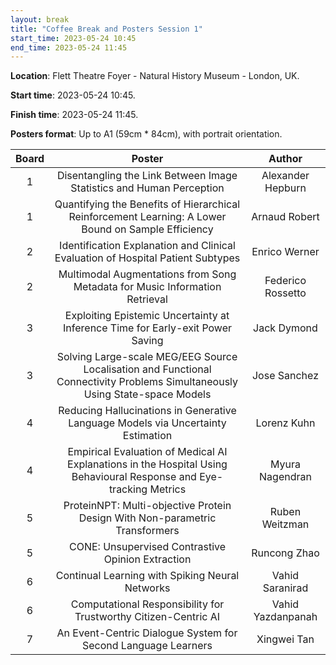 ```yaml
---
layout: break
title: "Coffee Break and Posters Session 1"
start_time: 2023-05-24 10:45
end_time: 2023-05-24 11:45
---
```


**Location**: Flett Theatre Foyer - Natural History Museum - London, UK.

**Start time**: 2023-05-24 10:45.

**Finish time**: 2023-05-24 11:45.

**Posters format**: Up to A1 (59cm * 84cm), with portrait orientation.

| Board     | Poster                                                                                                                        | Author             |
|   :----:  |   :----:                                                                                                                      |   :----:           |
| 1         | Disentangling the Link Between Image Statistics and Human Perception                                                          | Alexander Hepburn  | 
| 1         | Quantifying the Benefits of Hierarchical Reinforcement Learning: A Lower Bound on Sample Efficiency                           | Arnaud Robert      | 
| 2         | Identification Explanation and Clinical Evaluation of Hospital Patient Subtypes                                               | Enrico Werner      | 
| 2         | Multimodal Augmentations from Song Metadata for Music Information Retrieval                                                   | Federico Rossetto  | 
| 3         | Exploiting Epistemic Uncertainty at Inference Time for Early-exit Power Saving                                                | Jack Dymond        | 
| 3         | Solving Large-scale MEG/EEG Source Localisation and Functional Connectivity Problems Simultaneously Using State-space Models  | Jose Sanchez       | 
| 4         | Reducing Hallucinations in Generative Language Models via Uncertainty Estimation                                              | Lorenz Kuhn        | 
| 4         | Empirical Evaluation of Medical AI Explanations in the Hospital Using Behavioural Response and Eye-tracking Metrics           | Myura Nagendran    | 
| 5         | ProteinNPT: Multi-objective Protein Design With Non-parametric Transformers                                                   | Ruben Weitzman     | 
| 5         | CONE: Unsupervised Contrastive Opinion Extraction                                                                             | Runcong Zhao       | 
| 6         | Continual Learning with Spiking Neural Networks                                                                               | Vahid Saranirad    | 
| 6         | Computational Responsibility for Trustworthy Citizen-Centric AI                                                               | Vahid Yazdanpanah  | 
| 7         | An Event-Centric Dialogue System for Second Language Learners                                                                 | Xingwei Tan        | 
